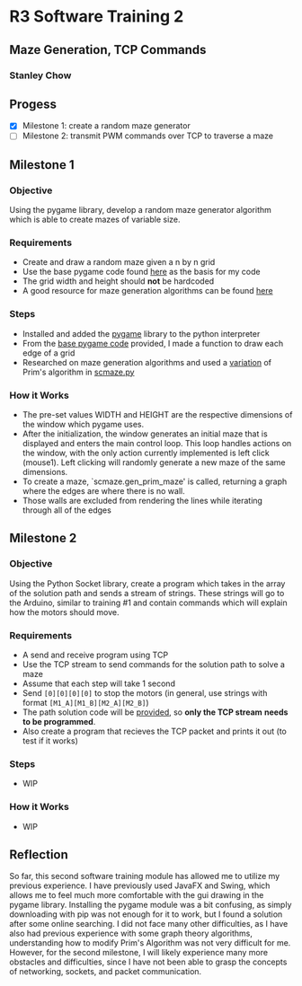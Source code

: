 # R3 Software Training 2
## Maze Generation, TCP Commands
### Stanley Chow

## Progess
- [x] Milestone 1: create a random maze generator
- [ ] Milestone 2: transmit PWM commands over TCP to traverse a maze

## Milestone 1
### Objective
Using the pygame library, develop a random maze generator algorithm which is able to create mazes of variable size.

### Requirements
- Create and draw a random maze given a n by n grid
- Use the base pygame code found [here](/snippets/base_pygame_code.py) as the basis for my code
- The grid width and height should **not** be hardcoded
- A good resource for maze generation algorithms can be found
[here](http://weblog.jamisbuck.org/2011/2/7/maze-generation-algorithm-recap)

### Steps
- Installed and added the [pygame](https://www.pygame.org/docs/) library to the python interpreter
- From the [base pygame code](/snippets/base_pygame_code.py) provided, I made a function to draw each edge of a grid
- Researched on maze generation algorithms and used a
[variation](https://weblog.jamisbuck.org/2011/1/10/maze-generation-prim-s-algorithm) of Prim's algorithm in
[scmaze.py](/scmaze.py)

### How it Works
- The pre-set values WIDTH and HEIGHT are the respective dimensions of the window which pygame uses.
- After the initialization, the window generates an initial maze that is displayed and enters the main control loop.
This loop handles actions on the window, with the only action currently implemented is left click (mouse1). Left
clicking will randomly generate a new maze of the same dimensions.
- To create a maze, `scmaze.gen_prim_maze' is called, returning a graph where the edges are where there is no wall.
- Those walls are excluded from rendering the lines while iterating through all of the edges

## Milestone 2
### Objective
Using the Python Socket library, create a program which takes in the array of the solution path and sends a stream of
strings. These strings will go to the Arduino, similar to training #1 and contain commands which will explain how the
motors should move.

### Requirements
- A send and receive program using TCP
- Use the TCP stream to send commands for the solution path to solve a maze
- Assume that each step will take 1 second
- Send `[0][0][0][0]` to stop the motors (in general, use strings with format `[M1_A][M1_B][M2_A][M2_B]`)
- The path solution code will be <span style="text-decoration: underline;">provided</span>, so **only the TCP stream**
**needs to be programmed**.
- Also create a program that recieves the TCP packet and prints it out (to test if it works) 

### Steps
- WIP

### How it Works
- WIP

## Reflection
So far, this second software training module has allowed me to utilize my previous experience. I have previously used
JavaFX and Swing, which allows me to feel much more comfortable with the gui drawing in the pygame library. Installing
the pygame module was a bit confusing, as simply downloading with pip was not enough for it to work, but I found a
solution after some online searching. I did not face many other difficulties, as I have also had previous experience
with some graph theory algorithms, understanding how to modify Prim's Algorithm was not very difficult for me. However,
for the second milestone, I will likely experience many more obstacles and difficulties, since I have not been able to
grasp the concepts of networking, sockets, and packet communication.

